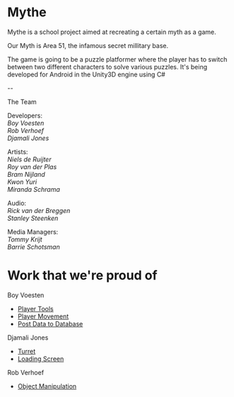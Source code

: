 # Mythe

Mythe is a school project aimed at recreating a certain myth as a game.

Our Myth is Area 51, the infamous secret millitary base.

The game is going to be a puzzle platformer where the player has to switch between two different characters to solve various puzzles.
It's being developed for Android in the Unity3D engine using C#


--

The Team

Developers:   
*Boy Voesten*  
*Rob Verhoef*  
*Djamali Jones*     
  
Artists:  
*Niels de Ruijter*  
*Roy van der Plas*  
*Bram Nijland*  
*Kwon Yuri*  
*Miranda Schrama*  
  
Audio:  
*Rick van der Breggen*  
*Stanley Steenken*  
  
Media Managers:   
*Tommy Krijt*  
*Barrie Schotsman*  
  
# Work that we're proud of

Boy Voesten
- [Player Tools](https://github.com/djam-jones/Mythe/blob/master/Assets/Scripts/Player/PlayerTools.cs)
- [Player Movement](https://github.com/djam-jones/Mythe/blob/master/Assets/Scripts/Player/PlayerMovement.cs)
- [Post Data to Database](https://github.com/djam-jones/Mythe/blob/master/Assets/Scripts/Database/PostData.cs)  
  
Djamali Jones
- [Turret](https://github.com/djam-jones/Mythe/blob/master/Assets/Scripts/Enemies/Traps/Turret.cs)
- [Loading Screen](https://github.com/djam-jones/Mythe/blob/master/Assets/Scripts/UI/LoadingScreen.cs)

Rob Verhoef
- [Object Manipulation](https://github.com/djam-jones/Mythe/blob/master/Assets/Scripts/Player/ObjectManipulation.cs)
